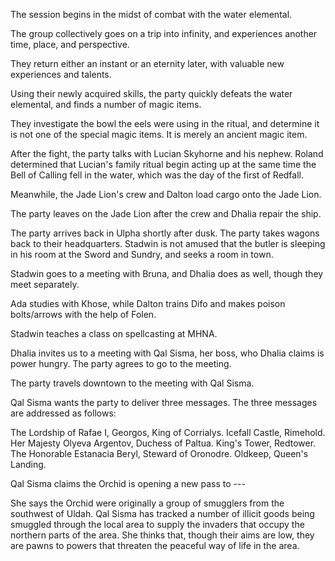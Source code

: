 <!-- TITLE: 2018-11-23 -->
<!-- SUBTITLE: The session of 2018-11-23 Earth, 3789-08-26 Ulpha -->

The session begins in the midst of combat with the water elemental.

The group collectively goes on a trip into infinity, and experiences another time, place, and perspective.

They return either an instant or an eternity later, with valuable new experiences and talents.

Using their newly acquired skills, the party quickly defeats the water elemental, and finds a number of magic items.

They investigate the bowl the eels were using in the ritual, and determine it is not one of the special magic items. It is merely an ancient magic item.

After the fight, the party talks with Lucian Skyhorne and his nephew. Roland determined that Lucian's family ritual begin acting up at the same time the Bell of Calling fell in the water, which was the day of the first of Redfall.

Meanwhile, the Jade Lion's crew and Dalton load cargo onto the Jade Lion.

The party leaves on the Jade Lion after the crew and Dhalia repair the ship.

The party arrives back in Ulpha shortly after dusk. The party takes wagons back to their headquarters. Stadwin is not amused that the butler is sleeping in his room at the Sword and Sundry, and seeks a room in town.

Stadwin goes to a meeting with Bruna, and Dhalia does as well, though they meet separately.

Ada studies with Khose, while Dalton trains Difo and makes poison bolts/arrows with the help of Folen.

Stadwin teaches a class on spellcasting at MHNA.

Dhalia invites us to a meeting with Qal Sisma, her boss, who Dhalia claims is power hungry. The party agrees to go to the meeting.

The party travels downtown to the meeting with Qal Sisma.

Qal Sisma wants the party to deliver three messages. The three messages are addressed as follows:

The Lordship of Rafae I, Georgos, King of Corrialys. Icefall Castle, Rimehold.
Her Majesty Olyeva Argentov, Duchess of Paltua. King's Tower, Redtower.
The Honorable Estanacia Beryl, Steward of Oronodre. Oldkeep, Queen's Landing. 

Qal Sisma claims the Orchid is opening a new pass to ---

She says the Orchid were originally a group of smugglers from the southwest of Uldah. Qal Sisma has tracked a number of illicit goods being smuggled through the local area to supply the invaders that occupy the northern parts of the area. She thinks that, though their aims are low, they are pawns to powers that threaten the peaceful way of life in the area.